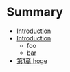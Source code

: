 # Summary

* [Introduction](README.md)
* [Introduction](introduction.md)
   * foo
   * [bar](bar.md)
* [第1章 hoge](Chapter-1.md)

